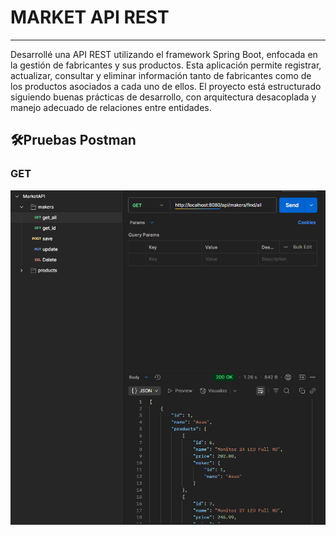# MARKET API REST
---
Desarrollé una API REST utilizando el framework Spring Boot, enfocada en la gestión de fabricantes y sus productos. Esta aplicación permite registrar, actualizar, consultar y eliminar información tanto de fabricantes como de los productos asociados a cada uno de ellos. El proyecto está estructurado siguiendo buenas prácticas de desarrollo, con arquitectura desacoplada y manejo adecuado de relaciones entre entidades.

## 🛠Pruebas Postman
### GET
![getAll](src/main/resources/static/getAll.PNG)
